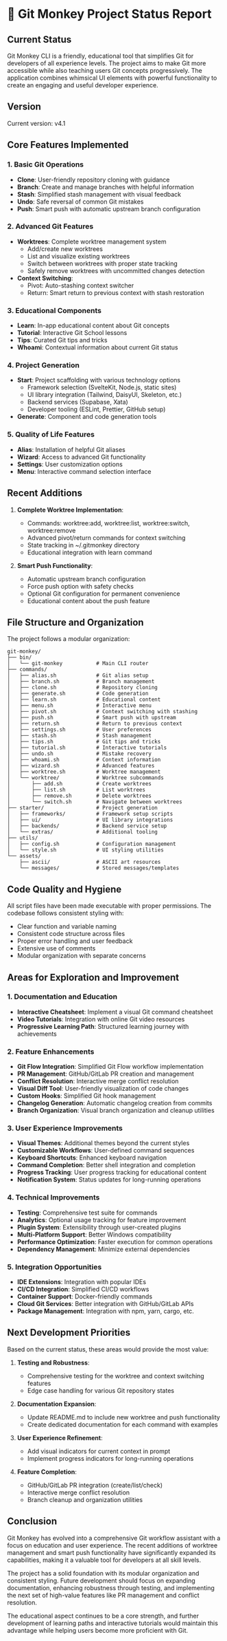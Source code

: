 # 🐒 Git Monkey Project Status Report

## Current Status

Git Monkey CLI is a friendly, educational tool that simplifies Git for developers of all experience levels. The project aims to make Git more accessible while also teaching users Git concepts progressively. The application combines whimsical UI elements with powerful functionality to create an engaging and useful developer experience.

## Version
Current version: v4.1

## Core Features Implemented

### 1. Basic Git Operations
- **Clone**: User-friendly repository cloning with guidance
- **Branch**: Create and manage branches with helpful information
- **Stash**: Simplified stash management with visual feedback
- **Undo**: Safe reversal of common Git mistakes
- **Push**: Smart push with automatic upstream branch configuration

### 2. Advanced Git Features
- **Worktrees**: Complete worktree management system
  - Add/create new worktrees
  - List and visualize existing worktrees
  - Switch between worktrees with proper state tracking
  - Safely remove worktrees with uncommitted changes detection
- **Context Switching**:
  - Pivot: Auto-stashing context switcher
  - Return: Smart return to previous context with stash restoration

### 3. Educational Components
- **Learn**: In-app educational content about Git concepts
- **Tutorial**: Interactive Git School lessons
- **Tips**: Curated Git tips and tricks
- **Whoami**: Contextual information about current Git status

### 4. Project Generation
- **Start**: Project scaffolding with various technology options
  - Framework selection (SvelteKit, Node.js, static sites)
  - UI library integration (Tailwind, DaisyUI, Skeleton, etc.)
  - Backend services (Supabase, Xata)
  - Developer tooling (ESLint, Prettier, GitHub setup)
- **Generate**: Component and code generation tools

### 5. Quality of Life Features
- **Alias**: Installation of helpful Git aliases
- **Wizard**: Access to advanced Git functionality
- **Settings**: User customization options
- **Menu**: Interactive command selection interface

## Recent Additions

1. **Complete Worktree Implementation**:
   - Commands: worktree:add, worktree:list, worktree:switch, worktree:remove
   - Advanced pivot/return commands for context switching
   - State tracking in ~/.gitmonkey directory
   - Educational integration with learn command

2. **Smart Push Functionality**:
   - Automatic upstream branch configuration
   - Force push option with safety checks
   - Optional Git configuration for permanent convenience
   - Educational content about the push feature

## File Structure and Organization

The project follows a modular organization:

```
git-monkey/
├── bin/
│   └── git-monkey           # Main CLI router
├── commands/
│   ├── alias.sh             # Git alias setup
│   ├── branch.sh            # Branch management
│   ├── clone.sh             # Repository cloning
│   ├── generate.sh          # Code generation
│   ├── learn.sh             # Educational content
│   ├── menu.sh              # Interactive menu
│   ├── pivot.sh             # Context switching with stashing
│   ├── push.sh              # Smart push with upstream
│   ├── return.sh            # Return to previous context
│   ├── settings.sh          # User preferences
│   ├── stash.sh             # Stash management
│   ├── tips.sh              # Git tips and tricks
│   ├── tutorial.sh          # Interactive tutorials
│   ├── undo.sh              # Mistake recovery
│   ├── whoami.sh            # Context information
│   ├── wizard.sh            # Advanced features
│   ├── worktree.sh          # Worktree management
│   └── worktree/            # Worktree subcommands
│       ├── add.sh           # Create worktrees
│       ├── list.sh          # List worktrees
│       ├── remove.sh        # Delete worktrees
│       └── switch.sh        # Navigate between worktrees
├── starter/                 # Project generation
│   ├── frameworks/          # Framework setup scripts
│   ├── ui/                  # UI library integrations
│   ├── backends/            # Backend service setup
│   └── extras/              # Additional tooling
├── utils/
│   ├── config.sh            # Configuration management
│   └── style.sh             # UI styling utilities
└── assets/
    ├── ascii/               # ASCII art resources
    └── messages/            # Stored messages/templates
```

## Code Quality and Hygiene

All script files have been made executable with proper permissions. The codebase follows consistent styling with:

- Clear function and variable naming
- Consistent code structure across files
- Proper error handling and user feedback
- Extensive use of comments
- Modular organization with separate concerns

## Areas for Exploration and Improvement

### 1. Documentation and Education
- **Interactive Cheatsheet**: Implement a visual Git command cheatsheet
- **Video Tutorials**: Integration with online Git video resources
- **Progressive Learning Path**: Structured learning journey with achievements

### 2. Feature Enhancements
- **Git Flow Integration**: Simplified Git Flow workflow implementation
- **PR Management**: GitHub/GitLab PR creation and management
- **Conflict Resolution**: Interactive merge conflict resolution
- **Visual Diff Tool**: User-friendly visualization of code changes
- **Custom Hooks**: Simplified Git hook management
- **Changelog Generation**: Automatic changelog creation from commits
- **Branch Organization**: Visual branch organization and cleanup utilities

### 3. User Experience Improvements
- **Visual Themes**: Additional themes beyond the current styles
- **Customizable Workflows**: User-defined command sequences
- **Keyboard Shortcuts**: Enhanced keyboard navigation
- **Command Completion**: Better shell integration and completion
- **Progress Tracking**: User progress tracking for educational content
- **Notification System**: Status updates for long-running operations

### 4. Technical Improvements
- **Testing**: Comprehensive test suite for commands
- **Analytics**: Optional usage tracking for feature improvement
- **Plugin System**: Extensibility through user-created plugins
- **Multi-Platform Support**: Better Windows compatibility
- **Performance Optimization**: Faster execution for common operations
- **Dependency Management**: Minimize external dependencies

### 5. Integration Opportunities
- **IDE Extensions**: Integration with popular IDEs
- **CI/CD Integration**: Simplified CI/CD workflows
- **Container Support**: Docker-friendly commands
- **Cloud Git Services**: Better integration with GitHub/GitLab APIs
- **Package Management**: Integration with npm, yarn, cargo, etc.

## Next Development Priorities

Based on the current status, these areas would provide the most value:

1. **Testing and Robustness**:
   - Comprehensive testing for the worktree and context switching features
   - Edge case handling for various Git repository states

2. **Documentation Expansion**:
   - Update README.md to include new worktree and push functionality
   - Create dedicated documentation for each command with examples

3. **User Experience Refinement**:
   - Add visual indicators for current context in prompt
   - Implement progress indicators for long-running operations

4. **Feature Completion**:
   - GitHub/GitLab PR integration (create/list/check)
   - Interactive merge conflict resolution
   - Branch cleanup and organization utilities

## Conclusion

Git Monkey has evolved into a comprehensive Git workflow assistant with a focus on education and user experience. The recent additions of worktree management and smart push functionality have significantly expanded its capabilities, making it a valuable tool for developers at all skill levels.

The project has a solid foundation with its modular organization and consistent styling. Future development should focus on expanding documentation, enhancing robustness through testing, and implementing the next set of high-value features like PR management and conflict resolution.

The educational aspect continues to be a core strength, and further development of learning paths and interactive tutorials would maintain this advantage while helping users become more proficient with Git.